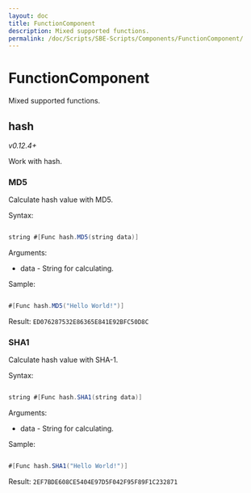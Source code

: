 ```yaml
---
layout: doc
title: FunctionComponent
description: Mixed supported functions.
permalink: /doc/Scripts/SBE-Scripts/Components/FunctionComponent/
---
```

# FunctionComponent

Mixed supported functions.

## hash

*v0.12.4+*

Work with hash.

### MD5

Calculate hash value with MD5.

Syntax:

```java 

string #[Func hash.MD5(string data)]
```

Arguments:

* data - String for calculating.

Sample:

```java 

#[Func hash.MD5("Hello World!")]
```

Result: `ED076287532E86365E841E92BFC50D8C`

### SHA1

Calculate hash value with SHA-1.

Syntax:

```java 

string #[Func hash.SHA1(string data)]
```

Arguments:

* data - String for calculating.

Sample:

```java 

#[Func hash.SHA1("Hello World!")]
```

Result: `2EF7BDE608CE5404E97D5F042F95F89F1C232871`